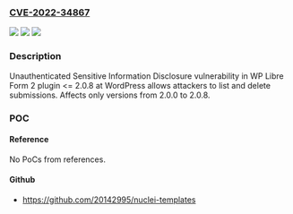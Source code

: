 ### [CVE-2022-34867](https://cve.mitre.org/cgi-bin/cvename.cgi?name=CVE-2022-34867)
![](https://img.shields.io/static/v1?label=Product&message=WP%20Libre%20Form%202%20(WordPress%20plugin)&color=blue)
![](https://img.shields.io/static/v1?label=Version&message=%3C%3D%202.0.8%20&color=brightgreen)
![](https://img.shields.io/static/v1?label=Vulnerability&message=CWE-200%20Information%20Exposure&color=brightgreen)

### Description

Unauthenticated Sensitive Information Disclosure vulnerability in WP Libre Form 2 plugin <= 2.0.8 at WordPress allows attackers to list and delete submissions. Affects only versions from 2.0.0 to 2.0.8.

### POC

#### Reference
No PoCs from references.

#### Github
- https://github.com/20142995/nuclei-templates

